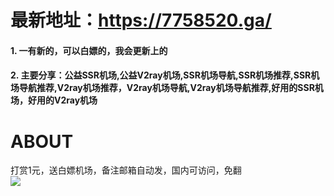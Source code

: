 # 最新地址：https://7758520.ga/
#### 1. 一有新的，可以白嫖的，我会更新上的  
#### 2. 主要分享：公益SSR机场,公益V2ray机场,SSR机场导航,SSR机场推荐,SSR机场导航推荐,V2ray机场推荐，V2ray机场导航,V2ray机场导航推荐,好用的SSR机场，好用的V2ray机场  

# ABOUT
打赏1元，送白嫖机场，备注邮箱自动发，国内可访问，免翻
<br>
<img src="https://p.pstatp.com/origin/ff7900016419b0913ee4">

